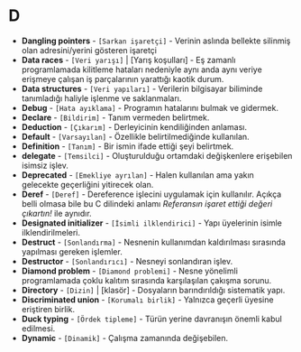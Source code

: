 # **D**

* **Dangling pointers** - `[Sarkan işaretçi]` - Verinin aslında bellekte silinmiş olan adresini/yerini gösteren işaretçi
* **Data races** - `[Veri yarışı]` | [Yarış koşulları] - Eş zamanlı programlamada kilitleme hataları nedeniyle aynı anda aynı veriye erişmeye çalışan iş parçalarının yarattığı kaotik durum. 
* **Data structures** - `[Veri yapıları]` - Verilerin bilgisayar biliminde tanımladığı haliyle işlenme ve saklanmaları.
* **Debug** - `[Hata ayıklama]` - Programın hatalarını bulmak ve gidermek.
* **Declare** - `[Bildirim]` - Tanım vermeden belirtmek.
* **Deduction** - `[Çıkarım]` - Derleyicinin kendiliğinden anlaması.
* **Default** - `[Varsayılan]` - Özellikle belirtilmediğinde kullanılan.
* **Definition** - `[Tanım]` - Bir ismin ifade ettiği şeyi belirtmek.
* **delegate** - `[Temsilci]` - Oluşturulduğu ortamdaki değişkenlere erişebilen isimsiz işlev.
* **Deprecated** - `[Emekliye ayrılan]` - Halen kullanılan ama yakın gelecekte geçerliğini yitirecek olan.
* **Deref** - `[Deref]` - Dereference işlecini uygulamak için kullanılır. Açıkça belli olmasa bile bu C dilindeki anlamı *Referansın işaret ettiği değeri çıkartın!* ile aynıdır.  
* **Designated initializer** - `[İsimli ilklendirici]` - Yapı üyelerinin isimle ilklendirilmeleri.
* **Destruct** - `[Sonlandırma]` - Nesnenin kullanımdan kaldırılması sırasında yapılması gereken işlemler.
* **Destructor** - `[Sonlandırıcı]` - Nesneyi sonlandıran işlev.
* **Diamond problem** - `[Diamond problemi]` - Nesne yönelimli programlamada çoklu kalıtım sırasında karşılaşılan çakışma sorunu.
* **Directory** - `[Dizin]` | [klasör] - Dosyaların barındırıldığı sistematik yapı.
* **Discriminated union** - `[Korumalı birlik]` - Yalnızca geçerli üyesine eriştiren birlik.
* **Duck typing** - `[Ördek tipleme]` - Türün yerine davranışın önemli kabul edilmesi.
* **Dynamic** - `[Dinamik]` - Çalışma zamanında değişebilen.
